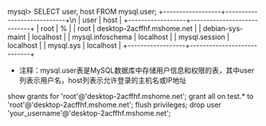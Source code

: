 mysql> SELECT user, host FROM mysql.user;
+------------------+----------------------------+\n
| user             | host                       |
+------------------+----------------------------+
| root             | %                          |
| root             | desktop-2acffhf.mshome.net |
| debian-sys-maint | localhost                  |
| mysql.infoschema | localhost                  |
| mysql.session    | localhost                  |
| mysql.sys        | localhost                  |
+------------------+----------------------------+
- 注释：mysql.user表是MySQL数据库中存储用户信息和权限的表，其中user列表示用户名，host列表示允许登录的主机名或IP地址

show grants for 'root'@'desktop-2acffhf.mshome.net';
grant all on test.* to 'root'@'desktop-2acffhf.mshome.net';
flush privileges;
drop user 'your_username'@'desktop-2acffhf.mshome.net';
